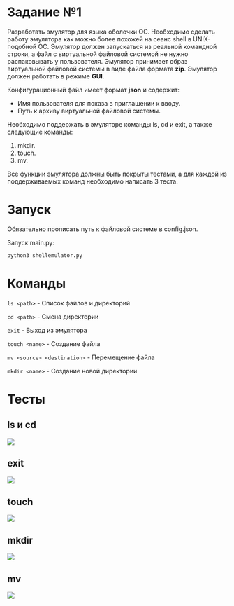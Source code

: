 # **Задание №1**
Разработать эмулятор для языка оболочки ОС. Необходимо сделать работу эмулятора как можно более похожей на сеанс shell в UNIX-подобной ОС. Эмулятор должен запускаться из реальной командной строки, а файл с виртуальной файловой системой не нужно распаковывать у пользователя. Эмулятор принимает образ виртуальной файловой системы в виде файла формата **zip**. Эмулятор должен работать в режиме **GUI**.

Конфигурационный файл имеет формат **json** и содержит:
- Имя пользователя для показа в приглашении к вводу.
- Путь к архиву виртуальной файловой системы.

Необходимо поддержать в эмуляторе команды ls, cd и exit, а также следующие команды:
1. mkdir.
2. touch.
3. mv.

Все функции эмулятора должны быть покрыты тестами, а для каждой из поддерживаемых команд необходимо написать 3 теста.

# Запуск
Обязательно прописать путь к файловой системе в config.json.

Запуск main.py:
```Bash
python3 shellemulator.py
```

# Команды
``` ls <path> ``` - Список файлов и директорий

``` cd <path> ``` - Смена директории

``` exit ``` - Выход из эмулятора

``` touch <name> ``` - Создание файла

``` mv <source> <destination> ``` - Перемещение файла

``` mkdir <name> ``` - Создание новой директории
# Тесты
## ls и cd
![](https://github.com/teradex124/KU1/blob/main/ls%20and%20cd.png)
## exit
![](https://github.com/teradex124/KU1/blob/main/ls%20and%20cd.png)
## touch
![](https://github.com/teradex124/KU1/blob/main/ls%20and%20cd.png)
## mkdir
![](https://github.com/teradex124/KU1/blob/main/ls%20and%20cd.png)
## mv
![](https://github.com/teradex124/KU1/blob/main/ls%20and%20cd.png)
